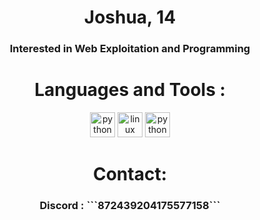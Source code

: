 <div align="center">
  <h1>Joshua, 14</h1>
  <h3>Interested in Web Exploitation and Programming<h3>
</div>

<div align="center">
  <h1>Languages and Tools :</h1>
  <img src="https://user-images.githubusercontent.com/71098497/163659593-587411e8-76b5-4882-9c28-8d6f533d4b24.png" alt="python" width="40"/>
  <img src="https://cdn-icons-png.flaticon.com/512/518/518713.png?w=740&t=st=1657564488~exp=1657565088~hmac=de19acfe942276c176c2d2d3cf1371ec71627a9a73434c4d8ea177e19deb5ae5" alt="linux" width="40"/>
  <img src="https://cdn.icon-icons.com/icons2/2107/PNG/512/file_type_vscode_icon_130084.png" alt="python" width="40"/>
</div>

<div align="center">
  <h1>Contact:</h1>
  <h3>Discord : ```872439204175577158```</h3>
 </div>


